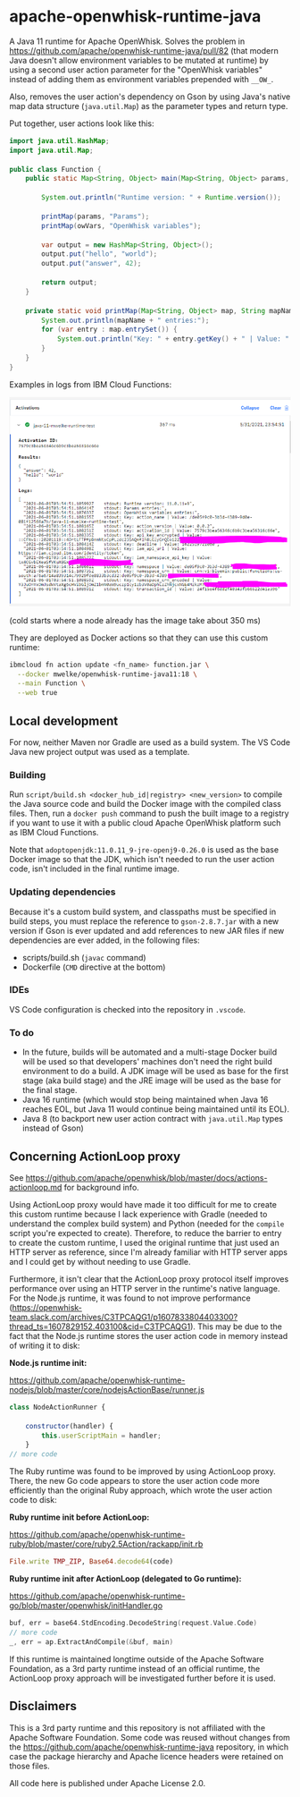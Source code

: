 # apache-openwhisk-runtime-java

A Java 11 runtime for Apache OpenWhisk. Solves the problem in https://github.com/apache/openwhisk-runtime-java/pull/82 (that modern Java doesn't allow environment variables to be mutated at runtime) by using a second user action parameter for the "OpenWhisk variables" instead of adding them as environment variables prepended with `__OW_`.

Also, removes the user action's dependency on Gson by using Java's native map data structure (`java.util.Map`) as the parameter types and return type.

Put together, user actions look like this:

```java
import java.util.HashMap;
import java.util.Map;

public class Function {
    public static Map<String, Object> main(Map<String, Object> params, Map<String, Object> owVars) {

        System.out.println("Runtime version: " + Runtime.version());

        printMap(params, "Params");
        printMap(owVars, "OpenWhisk variables");

        var output = new HashMap<String, Object>();
        output.put("hello", "world");
        output.put("answer", 42);

        return output;
    }

    private static void printMap(Map<String, Object> map, String mapName) {
        System.out.println(mapName + " entries:");
        for (var entry : map.entrySet()) {            
            System.out.println("Key: " + entry.getKey() + " | Value: " + entry.getValue());
        }
    }
}
```

Examples in logs from IBM Cloud Functions:

![Image of IBM Cloud Functions activation with Java 11 runtime](img/java-11-test.png)

(cold starts where a node already has the image take about 350 ms)

They are deployed as Docker actions so that they can use this custom runtime:

```bash
ibmcloud fn action update <fn_name> function.jar \
  --docker mwelke/openwhisk-runtime-java11:18 \
  --main Function \
  --web true
```

## Local development

For now, neither Maven nor Gradle are used as a build system. The VS Code Java new project output was used as a template.

### Building

Run `script/build.sh <docker_hub_id|registry> <new_version>` to compile the Java source code and build the Docker image with the compiled class files. Then, run a `docker push` command to push the built image to a registry if you want to use it with a public cloud Apache OpenWhisk platform such as IBM Cloud Functions.

Note that `adoptopenjdk:11.0.11_9-jre-openj9-0.26.0` is used as the base Docker image so that the JDK, which isn't needed to run the user action code, isn't included in the final runtime image.

### Updating dependencies

Because it's a custom build system, and classpaths must be specified in build steps, you must replace the reference to `gson-2.8.7.jar` with a new version if Gson is ever updated and add references to new JAR files if new dependencies are ever added, in the following files:

* scripts/build.sh (`javac` command)
* Dockerfile (`CMD` directive at the bottom)

### IDEs

VS Code configuration is checked into the repository in `.vscode`.

### To do

* In the future, builds will be automated and a multi-stage Docker build will be used so that developers' machines don't need the right build environment to do a build. A JDK image will be used as base for the first stage (aka build stage) and the JRE image will be used as the base for the final stage.
* Java 16 runtime (which would stop being maintained when Java 16 reaches EOL, but Java 11 would continue being maintained until its EOL).
* Java 8 (to backport new user action contract with `java.util.Map` types instead of Gson)

## Concerning ActionLoop proxy

See https://github.com/apache/openwhisk/blob/master/docs/actions-actionloop.md for background info.

Using ActionLoop proxy would have made it too difficult for me to create this custom runtime because I lack experience with Gradle (needed to understand the complex build system) and Python (needed for the `compile` script you're expected to create). Therefore, to reduce the barrier to entry to create the custom runtime, I used the original runtime that just used an HTTP server as reference, since I'm already familiar with HTTP server apps and I could get by without needing to use Gradle.

Furthermore, it isn't clear that the ActionLoop proxy protocol itself improves performance over using an HTTP server in the runtime's native language. For the Node.js runtime, it was found to not improve performance (https://openwhisk-team.slack.com/archives/C3TPCAQG1/p1607833804403300?thread_ts=1607829152.403100&cid=C3TPCAQG1). This may be due to the fact that the Node.js runtime stores the user action code in memory instead of writing it to disk:

**Node.js runtime init:**

https://github.com/apache/openwhisk-runtime-nodejs/blob/master/core/nodejsActionBase/runner.js

```javascript
class NodeActionRunner {

    constructor(handler) {
        this.userScriptMain = handler;
    }
// more code
```

The Ruby runtime was found to be improved by using ActionLoop proxy. There, the new Go code appears to store the user action code more efficiently than the original Ruby approach, which wrote the user action code to disk:

**Ruby runtime init before ActionLoop:**

https://github.com/apache/openwhisk-runtime-ruby/blob/master/core/ruby2.5Action/rackapp/init.rb

```ruby
File.write TMP_ZIP, Base64.decode64(code)
```

**Ruby runtime init after ActionLoop (delegated to Go runtime):**

https://github.com/apache/openwhisk-runtime-go/blob/master/openwhisk/initHandler.go

```go
buf, err = base64.StdEncoding.DecodeString(request.Value.Code)
// more code
_, err = ap.ExtractAndCompile(&buf, main)
```

If this runtime is maintained longtime outside of the Apache Software Foundation, as a 3rd party runtime instead of an official runtime, the ActionLoop proxy approach will be investigated further before it is used.

## Disclaimers

This is a 3rd party runtime and this repository is not affiliated with the Apache Software Foundation. Some code was reused without changes from the https://github.com/apache/openwhisk-runtime-java repository, in which case the package hierarchy and Apache licence headers were retained on those files.

All code here is published under Apache License 2.0.
